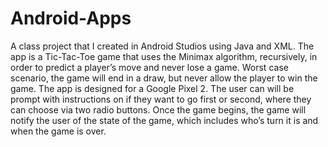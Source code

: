 # Android-Apps
A class project that I created in Android Studios using Java and XML. 
The app is a Tic-Tac-Toe game that uses the Minimax algorithm, recursively, in order to predict a player’s move and never lose a game. 
Worst case scenario, the game will end in a draw, but never allow the player to win the game. The app is designed for a Google Pixel 2.
The user can will be prompt with instructions on if they want to go first or second, where they can choose via two radio buttons. Once the game begins, the game will notify the user of the state of the game, which includes who’s turn it is and when the game is over.
